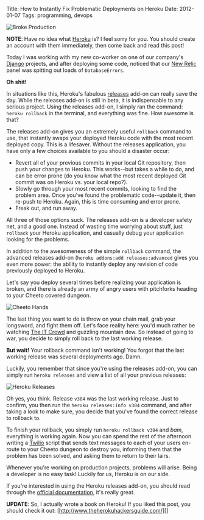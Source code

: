 Title: How to Instantly Fix Problematic Deployments on Heroku
Date: 2012-01-07
Tags: programming, devops


![Broke Production][]


**NOTE**: Have no idea what [Heroku][] is?  I feel sorry for you.  You should
create an account with them immediately, then come back and read this post!

Today I was working with my new co-worker on one of our company's [Django][]
projects, and after deploying some code, noticed that our [New Relic][] panel
was spitting out loads of `DatabaseErrors`.

**Oh shit!**

In situations like this, Heroku's fabulous [releases][] add-on can really save
the day.  While the releases add-on is still in beta, it is indispensable to
any serious project.  Using the releases add-on, I simply ran the command:
`heroku rollback` in the terminal, and everything was fine.  How awesome is
that?

The releases add-on gives you an extremely useful `rollback` command to use,
that instantly swaps your deployed Heroku code with the most recent deployed
copy.  This is a lifesaver.  Without the releases application, you have only a
few choices available to you should a disaster occur:

-   Revert all of your previous commits in your local Git repository, then push
    your changes to Heroku.  This works--but takes a while to do, and can be
    error prone (do you know what the most recent deployed Git commit was on
    Heroku vs. your local repo?).
-   Slowly go through your most recent commits, looking to find the problem
    area.  Once you've found the problematic code--update it, then re-push to
    Heroku.  Again, this is time consuming and error prone.
-   Freak out, and run away.

All three of those options suck. The releases add-on is a developer safety net,
and a good one.  Instead of wasting time worrying about stuff, just `rollback`
your Heroku application, and casually debug your application looking for the
problems.

In addition to the awesomeness of the simple `rollback` command, the advanced
releases add-on (`heroku addons:add releases:advanced` gives you even more
power: the ability to instantly deploy any revision of code previously deployed
to Heroku.

Let's say you deploy several times before realizing your application is broken,
and there is already an army of angry users with pitchforks heading to your
Cheeto covered dungeon.

![Cheeto Hands][]

The last thing you want to do is throw on your chain mail, grab your longsword,
and fight them off.  Let's face reality here: you'd much rather be watching
[The IT Crowd][] and guzzling mountain dew.  So instead of going to war, you
decide to simply roll back to the last working release.

**But wait!**  Your rollback command isn't working!  You forgot that the last
working release was several deployments ago.  Damn.

Luckily, you remember that since you're using the releases add-on, you can
simply run `heroku releases` and view a list of all your previous releases:

![Heroku Releases][]

Oh yes, you think. Release `v304` was the last working release.  Just to
confirm, you then run the `heroku releases:info v304` command, and after taking
a look to make sure, you decide that you've found the correct release to
rollback to.

To finish your rollback, you simply run `heroku rollback v304` and *bam*,
everything is working again.  Now you can spend the rest of the afternoon
writing a [Twilio][] script that sends text messages to each of your users
en-route to your Cheeto dungeon to destroy you, informing them that the problem
has been solved, and asking them to return to their lairs.

Whenever you're working on production projects, problems will arise.  Being a
developer is no easy task!  Luckily for us, Heroku is on our side.

If you're interested in using the Heroku releases add-on, you should read
through the [official documentation][], it's really great.

**UPDATE**: So, I actually wrote a book on Heroku!  If you liked this post, you
should check it out: [http://www.theherokuhackersguide.com/][]


  [Broke Production]: {filename}/images/2012/broke-production.png "Broke Production"
  [Heroku]: http://www.heroku.com/ "Heroku"
  [Django]: https://www.djangoproject.com/ "Django"
  [New Relic]: http://newrelic.com/ "New Relic, the Best Fucking Application Monitoring Software Ever Written"
  [releases]: http://addons.heroku.com/releases "Heroku Releases Addon"
  [Cheeto Hands]: {filename}/images/2012/cheeto-hands.png "Cheeto Hands"
  [The IT Crowd]: http://www.imdb.com/title/tt0487831/ "The IT Crowd"
  [Heroku Releases]: {filename}/images/2012/heroku-releases.png "Heroku Releases CLI Screen Shot"
  [Twilio]: http://www.twilio.com/ "Twilio"
  [official documentation]: http://devcenter.heroku.com/articles/releases "Heroku Releases Addon Documentation"
  [http://www.theherokuhackersguide.com/]: http://www.theherokuhackersguide.com/ "The Heroku Hacker's Guide"
